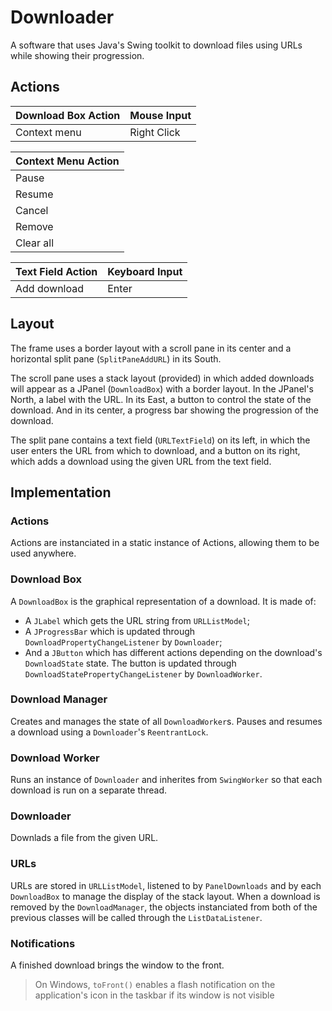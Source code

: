 # Downloader

A software that uses Java's Swing toolkit to download files using URLs while showing their progression.

## Actions

| Download Box Action | Mouse Input |
| ------------------- | ----------- |
| Context menu        | Right Click |

| Context Menu Action |
| ------------------- |
| Pause               |
| Resume              |
| Cancel              |
| Remove              |
| Clear all           |

| Text Field Action | Keyboard Input |
| ----------------- | -------------- |
| Add download      | Enter          |

## Layout

The frame uses a border layout with a scroll pane in its center and a horizontal split pane (`SplitPaneAddURL`) in its South.

The scroll pane uses a stack layout (provided) in which added downloads will appear as a JPanel (`DownloadBox`) with a border layout. In the JPanel's North, a label with the URL. In its East, a button to control the state of the download. And in its center, a progress bar showing the progression of the download.

The split pane contains a text field (`URLTextField`) on its left, in which the user enters the URL from which to download, and a button on its right, which adds a download using the given URL from the text field.

## Implementation

### Actions

Actions are instanciated in a static instance of Actions, allowing them to be used anywhere.

### Download Box

A `DownloadBox` is the graphical representation of a download. It is made of:

- A `JLabel` which gets the URL string from `URLListModel`;
- A `JProgressBar` which is updated through `DownloadPropertyChangeListener` by `Downloader`;
- And a `JButton` which has different actions depending on the download's `DownloadState` state. The button is updated through `DownloadStatePropertyChangeListener` by `DownloadWorker`.

### Download Manager

Creates and manages the state of all `DownloadWorker`s. Pauses and resumes a download using a `Downloader`'s `ReentrantLock`.

### Download Worker

Runs an instance of `Downloader` and inherites from `SwingWorker` so that each download is run on a separate thread.

### Downloader

Downlads a file from the given URL.

### URLs

URLs are stored in `URLListModel`, listened to by `PanelDownloads` and by each `DownloadBox` to manage the display of the stack layout. When a download is removed by the `DownloadManager`, the objects instanciated from both of the previous classes will be called through the `ListDataListener`.

### Notifications

A finished download brings the window to the front.
> On Windows, `toFront()` enables a flash notification on the application's icon in the taskbar if its window is not visible
